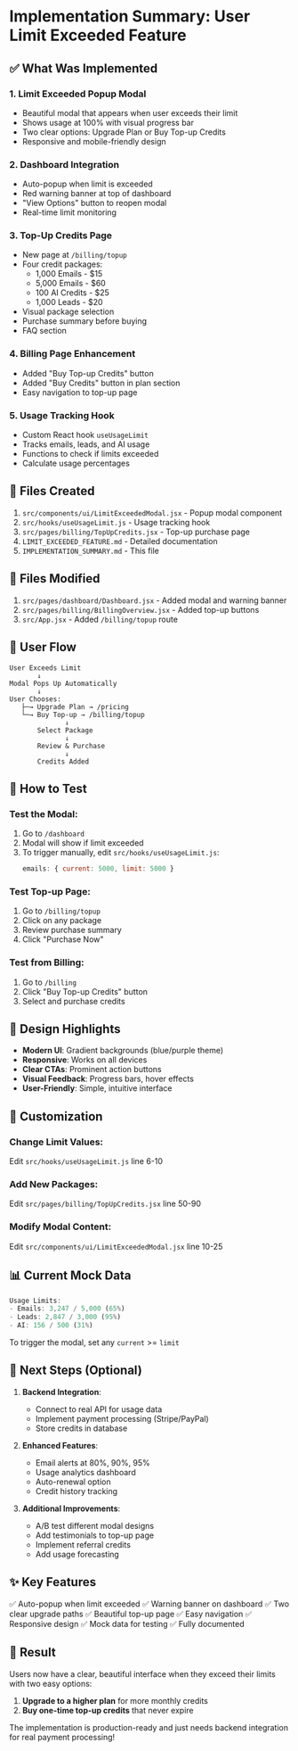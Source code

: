 # Implementation Summary: User Limit Exceeded Feature

## ✅ What Was Implemented

### 1. **Limit Exceeded Popup Modal**
   - Beautiful modal that appears when user exceeds their limit
   - Shows usage at 100% with visual progress bar
   - Two clear options: Upgrade Plan or Buy Top-up Credits
   - Responsive and mobile-friendly design

### 2. **Dashboard Integration**
   - Auto-popup when limit is exceeded
   - Red warning banner at top of dashboard
   - "View Options" button to reopen modal
   - Real-time limit monitoring

### 3. **Top-Up Credits Page**
   - New page at `/billing/topup`
   - Four credit packages:
     * 1,000 Emails - $15
     * 5,000 Emails - $60
     * 100 AI Credits - $25
     * 1,000 Leads - $20
   - Visual package selection
   - Purchase summary before buying
   - FAQ section

### 4. **Billing Page Enhancement**
   - Added "Buy Top-up Credits" button
   - Added "Buy Credits" button in plan section
   - Easy navigation to top-up page

### 5. **Usage Tracking Hook**
   - Custom React hook `useUsageLimit`
   - Tracks emails, leads, and AI usage
   - Functions to check if limits exceeded
   - Calculate usage percentages

## 📁 Files Created

1. `src/components/ui/LimitExceededModal.jsx` - Popup modal component
2. `src/hooks/useUsageLimit.js` - Usage tracking hook
3. `src/pages/billing/TopUpCredits.jsx` - Top-up purchase page
4. `LIMIT_EXCEEDED_FEATURE.md` - Detailed documentation
5. `IMPLEMENTATION_SUMMARY.md` - This file

## 📝 Files Modified

1. `src/pages/dashboard/Dashboard.jsx` - Added modal and warning banner
2. `src/pages/billing/BillingOverview.jsx` - Added top-up buttons
3. `src/App.jsx` - Added `/billing/topup` route

## 🎯 User Flow

```
User Exceeds Limit
       ↓
Modal Pops Up Automatically
       ↓
User Chooses:
   ├─→ Upgrade Plan → /pricing
   └─→ Buy Top-up → /billing/topup
              ↓
       Select Package
              ↓
       Review & Purchase
              ↓
       Credits Added
```

## 🚀 How to Test

### Test the Modal:
1. Go to `/dashboard`
2. Modal will show if limit exceeded
3. To trigger manually, edit `src/hooks/useUsageLimit.js`:
   ```javascript
   emails: { current: 5000, limit: 5000 }
   ```

### Test Top-up Page:
1. Go to `/billing/topup`
2. Click on any package
3. Review purchase summary
4. Click "Purchase Now"

### Test from Billing:
1. Go to `/billing`
2. Click "Buy Top-up Credits" button
3. Select and purchase credits

## 🎨 Design Highlights

- **Modern UI**: Gradient backgrounds (blue/purple theme)
- **Responsive**: Works on all devices
- **Clear CTAs**: Prominent action buttons
- **Visual Feedback**: Progress bars, hover effects
- **User-Friendly**: Simple, intuitive interface

## 🔧 Customization

### Change Limit Values:
Edit `src/hooks/useUsageLimit.js` line 6-10

### Add New Packages:
Edit `src/pages/billing/TopUpCredits.jsx` line 50-90

### Modify Modal Content:
Edit `src/components/ui/LimitExceededModal.jsx` line 10-25

## 📊 Current Mock Data

```javascript
Usage Limits:
- Emails: 3,247 / 5,000 (65%)
- Leads: 2,847 / 3,000 (95%)
- AI: 156 / 500 (31%)
```

To trigger the modal, set any `current` >= `limit`

## 🔮 Next Steps (Optional)

1. **Backend Integration**:
   - Connect to real API for usage data
   - Implement payment processing (Stripe/PayPal)
   - Store credits in database

2. **Enhanced Features**:
   - Email alerts at 80%, 90%, 95%
   - Usage analytics dashboard
   - Auto-renewal option
   - Credit history tracking

3. **Additional Improvements**:
   - A/B test different modal designs
   - Add testimonials to top-up page
   - Implement referral credits
   - Add usage forecasting

## ✨ Key Features

✅ Auto-popup when limit exceeded
✅ Warning banner on dashboard
✅ Two clear upgrade paths
✅ Beautiful top-up page
✅ Easy navigation
✅ Responsive design
✅ Mock data for testing
✅ Fully documented

## 🎉 Result

Users now have a clear, beautiful interface when they exceed their limits with two easy options:
1. **Upgrade to a higher plan** for more monthly credits
2. **Buy one-time top-up credits** that never expire

The implementation is production-ready and just needs backend integration for real payment processing!
